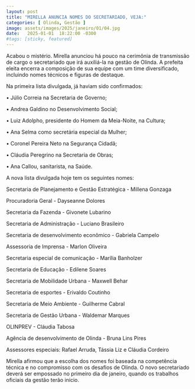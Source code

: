 ```yaml
---
layout: post
title: "MIRELLA ANUNCIA NOMES DO SECRETARIADO, VEJA:"
categories: [ Olinda, Gestão ]
image: assets/images/2025/janeiro/01/04.jpg
date:   2025-01-01  18:22:00 -0300
#tags: [sticky, featured]
---
```

Acabou o mistério. Mirella anunciou há pouco na cerimônia de transmissão de cargo o secretariado que irá auxiliá-la na gestão de Olinda. A prefeita eleita encerra a composição de sua equipe com um time diversificado, incluindo nomes técnicos e figuras de destaque.

Na primeira lista divulgada, já haviam sido confirmados:

• Júlio Correia na Secretaria de Governo;

• Andrea Galdino no Desenvolvimento Social;

• Luiz Adolpho, presidente do Homem da Meia-Noite, na Cultura;

• Ana Selma como secretária especial da Mulher;

• Coronel Pereira Neto na Segurança Cidadã;

• Cláudia Peregrino na Secretaria de Obras;

• Ana Callou, sanitarista, na Saúde.

A nova lista divulgada hoje tem os seguintes nomes:

Secretaria de Planejamento e Gestão Estratégica - Millena Gonzaga

Procuradoria Geral - Dayseanne Dolores

Secretaria da Fazenda - Givonete Lubarino

Secretaria de Administração - Luciano Brasileiro

Secretaria de desenvolvimento econômico - Gabriela Campelo

Assessoria de Imprensa - Marlon Oliveira

Secretaria especial de comunicação - Marília Banholzer 

Secretaria de Educação - Edilene Soares

Secretaria de Mobilidade Urbana - Maxwell Behar

Secretaria de esportes - Erivaldo Coutinho

Secretaria de Meio Ambiente - Guilherme Cabral

Secretaria de Gestão Urbana - Waldemar Marques

OLINPREV - Cláudia Tabosa

Agência de desenvolvimento de Olinda - Bruna Lins Pires

Assessores especiais: Rafael Arruda, Tássia Liz e Cláudia Cordeiro

Mirella afirmou que a escolha dos nomes foi baseada na competência técnica e no compromisso com os desafios de Olinda. O novo secretariado deverá ser empossado no primeiro dia de janeiro, quando os trabalhos oficiais da gestão terão início.
